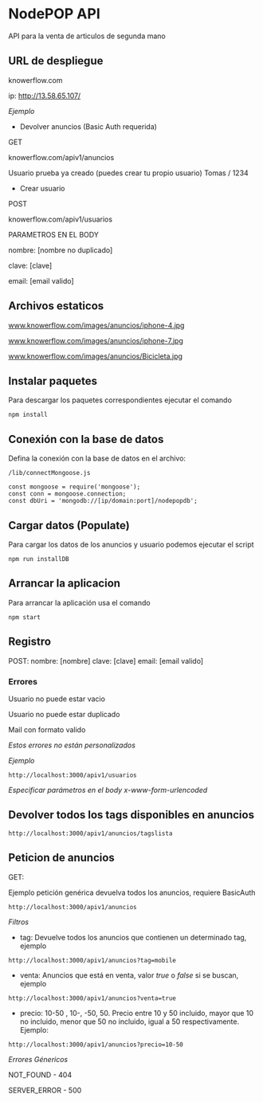 # NodePOP API

API para la venta de articulos de segunda mano

## URL de despliegue

knowerflow.com

ip: http://13.58.65.107/


*Ejemplo*

- Devolver anuncios (Basic Auth requerida)

GET

knowerflow.com/apiv1/anuncios

Usuario prueba ya creado (puedes crear tu propio usuario) 
Tomas / 1234

- Crear usuario

POST

knowerflow.com/apiv1/usuarios

PARAMETROS EN EL BODY

nombre: [nombre no duplicado]

clave: [clave]

email: [email valido]




## Archivos estaticos

www.knowerflow.com/images/anuncios/iphone-4.jpg

www.knowerflow.com/images/anuncios/iphone-7.jpg

www.knowerflow.com/images/anuncios/Bicicleta.jpg


## Instalar paquetes

Para descargar los paquetes correspondientes ejecutar el comando

```
npm install
```

## Conexión con la base de datos

Defina la conexión con la base de datos en el archivo:
```
/lib/connectMongoose.js
```

```"use strict";
const mongoose = require('mongoose');
const conn = mongoose.connection;
const dbUri = 'mongodb://[ip/domain:port]/nodepopdb';
```

## Cargar datos (Populate)

Para cargar los datos de los anuncios y usuario podemos ejecutar el script 

```
npm run installDB
```

## Arrancar la aplicacion

Para arrancar la aplicación usa el comando 
```
npm start
```


## Registro

POST:
nombre: [nombre]
clave: [clave]
email: [email valido]

### Errores

Usuario no puede estar vacio 

Usuario no puede estar duplicado

Mail con formato valido

*Estos errores no están personalizados*

*Ejemplo*
```
http://localhost:3000/apiv1/usuarios
```

*Especificar parámetros en el body*
*x-www-form-urlencoded*

## Devolver todos los tags disponibles en anuncios
```
http://localhost:3000/apiv1/anuncios/tagslista
```

## Peticion de anuncios

GET:

Ejemplo petición genérica devuelva todos los anuncios, requiere BasicAuth

```
http://localhost:3000/apiv1/anuncios
```

*Filtros*

 * tag: Devuelve todos los anuncios que contienen un determinado tag, ejemplo

```
http://localhost:3000/apiv1/anuncios?tag=mobile
```

 * venta: Anuncios que está en venta, valor *true* o *false* si se buscan, ejemplo
```
http://localhost:3000/apiv1/anuncios?venta=true
```

* precio: 10-50 , 10-, -50, 50. Precio entre 10 y 50 incluido, mayor que 10 no incluido, menor que 50 no incluido, igual a 50 respectivamente. Ejemplo:

```
http://localhost:3000/apiv1/anuncios?precio=10-50
```

*Errores Génericos*

NOT_FOUND -  404

SERVER_ERROR - 500





